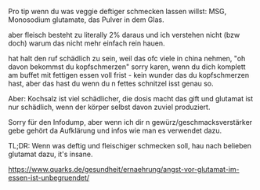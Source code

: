 Pro tip wenn du was veggie deftiger schmecken lassen willst: MSG, Monosodium glutamate, das Pulver in dem Glas.

aber fleisch besteht zu literally 2% daraus und ich verstehen nicht (bzw doch) warum das nicht mehr einfach rein hauen.

hat halt den ruf schädlich zu sein, weil das ofc viele in china nehmen, "oh davon bekommst du kopfschmerzen" sorry karen, wenn du dich komplett am buffet mit fettigen essen voll frist - kein wunder das du kopfschmerzen hast, aber das hast du wenn du n fettes schnitzel isst genau so.

Aber:
Kochsalz ist viel schädlicher, die dosis macht das gift und glutamat ist nur schädlich, wenn der körper selbst davon zuviel produziert.

Sorry für den Infodump, aber wenn ich dir n gewürz/geschmacksverstärker gebe gehört da Aufklärung und infos wie man es verwendet dazu.

TL;DR: Wenn was deftig und fleischiger schmecken soll, hau nach belieben glutamat dazu, it's insane.

https://www.quarks.de/gesundheit/ernaehrung/angst-vor-glutamat-im-essen-ist-unbegruendet/ 

